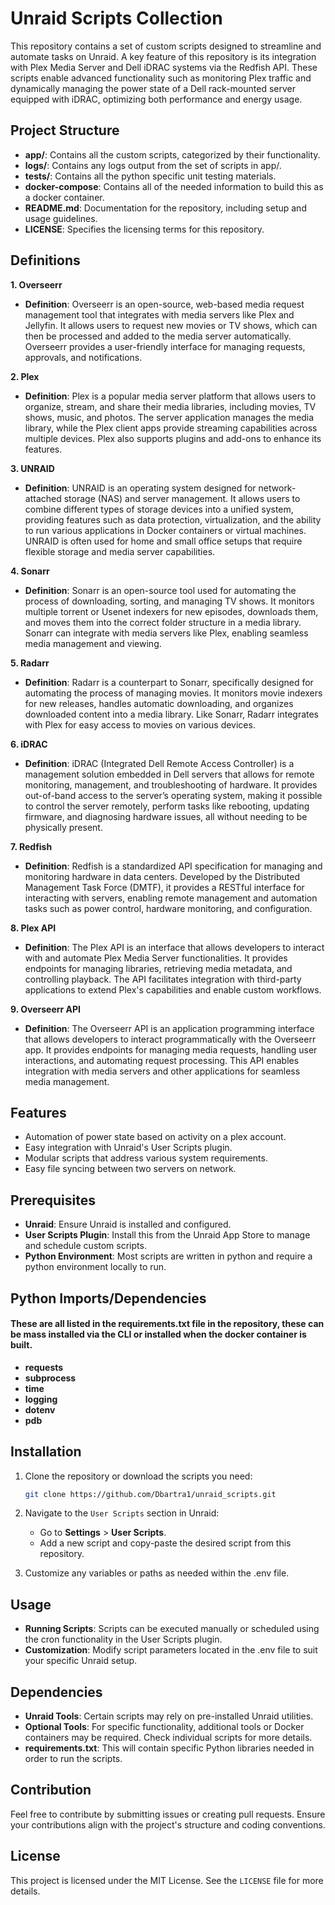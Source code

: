# Unraid Scripts Collection

This repository contains a set of custom scripts designed to streamline and automate tasks on Unraid. A key feature of this repository is its integration with Plex Media Server and Dell iDRAC systems via the Redfish API. These scripts enable advanced functionality such as monitoring Plex traffic and dynamically managing the power state of a Dell rack-mounted server equipped with iDRAC, optimizing both performance and energy usage.

## Project Structure

- **app/**: Contains all the custom scripts, categorized by their functionality.
- **logs/**: Contains any logs output from the set of scripts in app/.
- **tests/**: Contains all the python specific unit testing materials.
- **docker-compose**: Contains all of the needed information to build this as a docker container.
- **README.md**: Documentation for the repository, including setup and usage guidelines.
- **LICENSE**: Specifies the licensing terms for this repository.


## Definitions

**1. Overseerr**
- **Definition**: Overseerr is an open-source, web-based media request management tool that integrates with media servers like Plex and Jellyfin. It allows users to request new movies or TV shows, which can then be processed and added to the media server automatically. Overseerr provides a user-friendly interface for managing requests, approvals, and notifications.

**2. Plex**
- **Definition**: Plex is a popular media server platform that allows users to organize, stream, and share their media libraries, including movies, TV shows, music, and photos. The server application manages the media library, while the Plex client apps provide streaming capabilities across multiple devices. Plex also supports plugins and add-ons to enhance its features.

**3. UNRAID**
- **Definition**: UNRAID is an operating system designed for network-attached storage (NAS) and server management. It allows users to combine different types of storage devices into a unified system, providing features such as data protection, virtualization, and the ability to run various applications in Docker containers or virtual machines. UNRAID is often used for home and small office setups that require flexible storage and media server capabilities.

**4. Sonarr**
- **Definition**: Sonarr is an open-source tool used for automating the process of downloading, sorting, and managing TV shows. It monitors multiple torrent or Usenet indexers for new episodes, downloads them, and moves them into the correct folder structure in a media library. Sonarr can integrate with media servers like Plex, enabling seamless media management and viewing.

**5. Radarr**
- **Definition**: Radarr is a counterpart to Sonarr, specifically designed for automating the process of managing movies. It monitors movie indexers for new releases, handles automatic downloading, and organizes downloaded content into a media library. Like Sonarr, Radarr integrates with Plex for easy access to movies on various devices.

**6. iDRAC**
- **Definition**: iDRAC (Integrated Dell Remote Access Controller) is a management solution embedded in Dell servers that allows for remote monitoring, management, and troubleshooting of hardware. It provides out-of-band access to the server’s operating system, making it possible to control the server remotely, perform tasks like rebooting, updating firmware, and diagnosing hardware issues, all without needing to be physically present.

**7. Redfish**
- **Definition**: Redfish is a standardized API specification for managing and monitoring hardware in data centers. Developed by the Distributed Management Task Force (DMTF), it provides a RESTful interface for interacting with servers, enabling remote management and automation tasks such as power control, hardware monitoring, and configuration.

**8. Plex API**
- **Definition**: The Plex API is an interface that allows developers to interact with and automate Plex Media Server functionalities. It provides endpoints for managing libraries, retrieving media metadata, and controlling playback. The API facilitates integration with third-party applications to extend Plex's capabilities and enable custom workflows.

**9. Overseerr API**
- **Definition**: The Overseerr API is an application programming interface that allows developers to interact programmatically with the Overseerr app. It provides endpoints for managing media requests, handling user interactions, and automating request processing. This API enables integration with media servers and other applications for seamless media management.

## Features

- Automation of power state based on activity on a plex account.
- Easy integration with Unraid's User Scripts plugin.
- Modular scripts that address various system requirements.
- Easy file syncing between two servers on network.

## Prerequisites

- **Unraid**: Ensure Unraid is installed and configured.
- **User Scripts Plugin**: Install this from the Unraid App Store to manage and schedule custom scripts.
- **Python Environment**: Most scripts are written in python and require a python environment locally to run.

## Python Imports/Dependencies

#### **These are all listed in the requirements.txt file in the repository, these can be mass installed via the CLI or installed when the docker container is built.**

- **requests**
- **subprocess**
- **time**
- **logging**
- **dotenv**
- **pdb**


## Installation

1. Clone the repository or download the scripts you need:
   ```bash
   git clone https://github.com/Dbartra1/unraid_scripts.git
   ```

2. Navigate to the `User Scripts` section in Unraid:
   - Go to **Settings** > **User Scripts**.
   - Add a new script and copy-paste the desired script from this repository.

3. Customize any variables or paths as needed within the .env file.

## Usage

- **Running Scripts**: Scripts can be executed manually or scheduled using the cron functionality in the User Scripts plugin.
- **Customization**: Modify script parameters located in the .env file to suit your specific Unraid setup.

## Dependencies

- **Unraid Tools**: Certain scripts may rely on pre-installed Unraid utilities.
- **Optional Tools**: For specific functionality, additional tools or Docker containers may be required. Check individual scripts for more details.
- **requirements.txt**: This will contain specific Python libraries needed in order to run the scripts. 

## Contribution

Feel free to contribute by submitting issues or creating pull requests. Ensure your contributions align with the project's structure and coding conventions.

## License

This project is licensed under the MIT License. See the `LICENSE` file for more details.